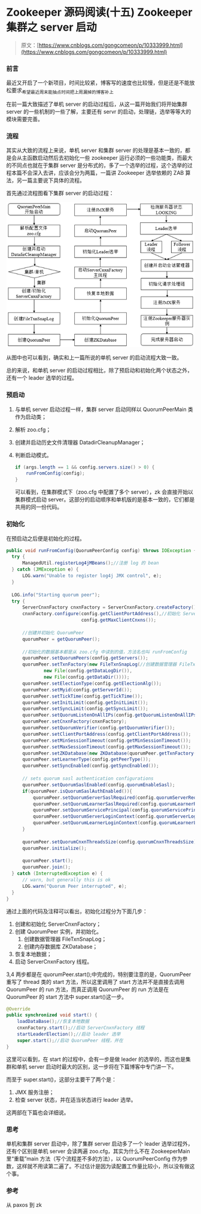 # Zookeeper 源码阅读(十五) Zookeeper 集群之 server 启动

> 原文：[https://www.cnblogs.com/gongcomeon/p/10333999.html](https://www.cnblogs.com/gongcomeon/p/10333999.html)

### 前言

最近又开启了一个新项目，时间比较紧，博客写的速度也比较慢，但是还是不能放松要求<sub>希望最近周末能抽点时间把上周漏掉的博客补上</sub>

在前一篇大致描述了单机 server 的启动过程后，从这一篇开始我们将开始集群 server 的一些机制的一些了解，主要还有 servr 的启动，处理链，选举等等大的模块需要完善。

### 流程

其实从大致的流程上来说，单机 server 和集群 server 的处理是基本一致的，都是会从主函数启动然后去初始化一些 zookeeper 运行必须的一些功能类，而最大的不同点也就在于集群 server 是分布式的，多了一个选举的过程，这个选举的过程本篇不会深入去讲，应该会分为两篇，一篇讲 Zookeeper 选举依赖的 ZAB 算法，另一篇主要说下具体的流程。

首先通过流程图看下集群 server 的启动过程：

![](img/54a46aef1a7bf40b8ca0fcffc4894e26.png)

从图中也可以看到，确实和上一篇所说的单机 server 的启动流程大致一致。

总的来说，和单机 server 的启动过程相比，除了预启动和初始化两个状态之外，还有一个 leader 选举的过程。

### 预启动

1.  与单机 server 启动过程一样，集群 server 启动同样以 QuorumPeerMain 类作为启动类；

2.  解析 zoo.cfg；

3.  创建并启动历史文件清理器 DatadirCleanupManager；

4.  判断启动模式。

    ```java
    if (args.length == 1 && config.servers.size() > 0) {
        runFromConfig(config);
    } 
    ```

    可以看到，在集群模式下（zoo.cfg 中配置了多个 server），zk 会直接开始以集群模式启动 server。这部分的启动顺序和单机版的是基本一致的，它们都是共用的同一份代码。

### 初始化

在预启动之后便是初始化的过程。

```java
public void runFromConfig(QuorumPeerConfig config) throws IOException {
  try {
      ManagedUtil.registerLog4jMBeans();//注册 log 的 bean
  } catch (JMException e) {
      LOG.warn("Unable to register log4j JMX control", e);
  }

  LOG.info("Starting quorum peer");
  try {
      ServerCnxnFactory cnxnFactory = ServerCnxnFactory.createFactory();//创建 ServerCnxnFactory
      cnxnFactory.configure(config.getClientPortAddress(),//初始化 ServerCnxnFactory
                            config.getMaxClientCnxns());

      //创建并初始化 QuorumPeer
      quorumPeer = getQuorumPeer();

      //初始化的数据基本都是从 zoo.cfg 中读到的值，方法名也叫 runFromConfig
      quorumPeer.setQuorumPeers(config.getServers());
      quorumPeer.setTxnFactory(new FileTxnSnapLog(//创建数据管理器 FileTxnSnapLog
              new File(config.getDataLogDir()),
              new File(config.getDataDir())));
      quorumPeer.setElectionType(config.getElectionAlg());
      quorumPeer.setMyid(config.getServerId());
      quorumPeer.setTickTime(config.getTickTime());
      quorumPeer.setInitLimit(config.getInitLimit());
      quorumPeer.setSyncLimit(config.getSyncLimit());
      quorumPeer.setQuorumListenOnAllIPs(config.getQuorumListenOnAllIPs());
      quorumPeer.setCnxnFactory(cnxnFactory);
      quorumPeer.setQuorumVerifier(config.getQuorumVerifier());
      quorumPeer.setClientPortAddress(config.getClientPortAddress());
      quorumPeer.setMinSessionTimeout(config.getMinSessionTimeout());
      quorumPeer.setMaxSessionTimeout(config.getMaxSessionTimeout());
      quorumPeer.setZKDatabase(new ZKDatabase(quorumPeer.getTxnFactory()));
      quorumPeer.setLearnerType(config.getPeerType());
      quorumPeer.setSyncEnabled(config.getSyncEnabled());

      // sets quorum sasl authentication configurations
      quorumPeer.setQuorumSaslEnabled(config.quorumEnableSasl);
      if(quorumPeer.isQuorumSaslAuthEnabled()){
          quorumPeer.setQuorumServerSaslRequired(config.quorumServerRequireSasl);
          quorumPeer.setQuorumLearnerSaslRequired(config.quorumLearnerRequireSasl);
          quorumPeer.setQuorumServicePrincipal(config.quorumServicePrincipal);
          quorumPeer.setQuorumServerLoginContext(config.quorumServerLoginContext);
          quorumPeer.setQuorumLearnerLoginContext(config.quorumLearnerLoginContext);
      }

      quorumPeer.setQuorumCnxnThreadsSize(config.quorumCnxnThreadsSize);
      quorumPeer.initialize();

      quorumPeer.start();
      quorumPeer.join();
  } catch (InterruptedException e) {
      // warn, but generally this is ok
      LOG.warn("Quorum Peer interrupted", e);
  }
} 
```

通过上面的代码及注释可以看出，初始化过程分为下面几步：

1.  创建和初始化 ServerCnxnFactory；
2.  创建 QuorumPeer 实例，并初始化。
    1.  创建数据管理器 FileTxnSnapLog；
    2.  创建内存数据库 ZKDatabase；
3.  恢复本地数据；
4.  启动 ServerCnxnFactory 线程。

3,4 两步都是在 quorumPeer.start();中完成的，特别要注意的是，QuorumPeer 重写了 thread 类的 start 方法，所以这里调用了 start 方法并不是直接去调用 QuorumPeer 的 run 方法，而真正调用 QuorumPeer 的 run 方法是在 QuorumPeer 的 start 方法中 super.start()这一步。

```java
@Override
public synchronized void start() {
    loadDataBase();//恢复本地数据
    cnxnFactory.start();//启动 ServerCnxnFactory 线程
    startLeaderElection();//启动 leader 选举
    super.start();//启动 QuorumPeer 线程，并在
} 
```

这里可以看到，在 start 的过程中，会有一步是做 leader 的选举的，而这也是集群和单机 server 启动时最大的区别，这一步将在下篇博客中专门讲一下。

而至于 super.start()，这部分主要干了两个是：

1.  JMX 服务注册；
2.  检查 server 状态，并在适当状态进行 leader 选举。

这两部在下篇也会详细说。

### 思考

单机和集群 server 启动中，除了集群 server 启动多了一个 leader 选举过程外，还有个区别是单机 server 会读两遍 zoo.cfg，其实为什么不在 ZookeeperMain 里“重载”main 方法（写个流程差不多的方法），以 QuorumPeerConfig 作为参数，这样就不用读第二遍了。不过估计是因为读配置工作量比较小，所以没有做这个事。

### 参考

从 paxos 到 zk